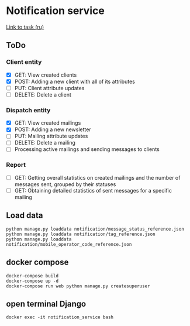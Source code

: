 # Notification service

[Link to task (ru)](https://vans-tan-09u.craft.me/n6OVYFVUpq0o6L)

## ToDo

### Client entity

- [X] GET: View created clients
- [X] POST: Adding a new client with all of its attributes
- [ ] PUT: Client attribute updates
- [ ] DELETE: Delete a client

### Dispatch entity

- [X] GET: View created mailings
- [X] POST: Adding a new newsletter
- [ ] PUT: Mailing attribute updates
- [ ] DELETE: Delete a mailing
- [ ] Processing active mailings and sending messages to clients

### Report

- [ ] GET: Getting overall statistics on created mailings and the number of messages sent, grouped by their statuses
- [ ] GET: Obtaining detailed statistics of sent messages for a specific mailing

## Load data

```commandline
python manage.py loaddata notification/message_status_reference.json
python manage.py loaddata notification/tag_reference.json
python manage.py loaddata notification/mobile_operator_code_reference.json
```

## docker compose

```commandline
docker-compose build
docker-compose up -d
docker-compose run web python manage.py createsuperuser
```

## open terminal Django

```commandline
docker exec -it notification_service bash
```